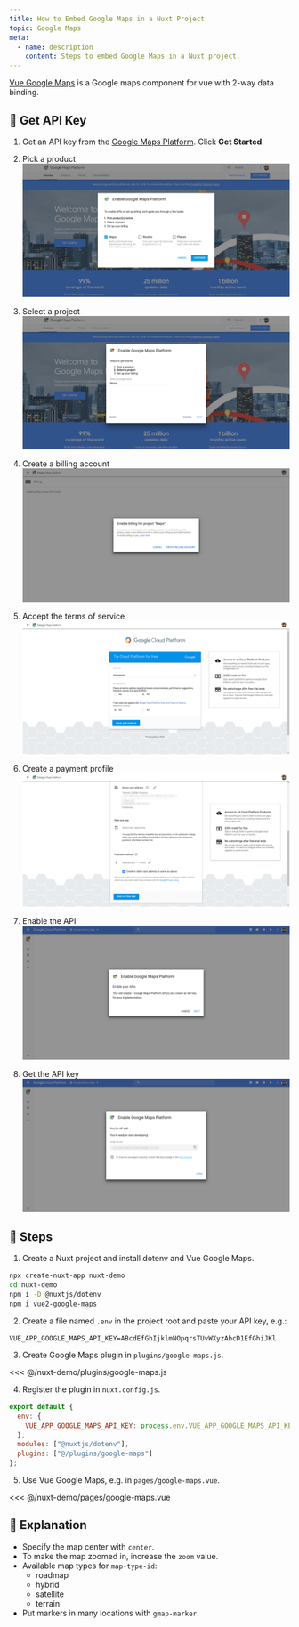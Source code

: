 ```yaml
---
title: How to Embed Google Maps in a Nuxt Project
topic: Google Maps
meta:
  - name: description
    content: Steps to embed Google Maps in a Nuxt project.
---
```


[Vue Google Maps](https://github.com/xkjyeah/vue-google-maps) is a Google maps component for vue with 2-way data binding.

## :key: Get API Key

1. Get an API key from the [Google Maps Platform](https://cloud.google.com/maps-platform/). Click **Get Started**.

2. Pick a product ![Pick product](../img/gmaps-1-pick-product.png)

3. Select a project ![Select project](../img/gmaps-2-select-project.png)

4. Create a billing account ![Create billing account](../img/gmaps-3-create-billing-account.png)

5. Accept the terms of service ![Accept terms](../img/gmaps-4-accept-terms.png)

6. Create a payment profile ![Create payment profile](../img/gmaps-5-create-payment-profile.png)

7. Enable the API ![Enable API](../img/gmaps-6-enable-api.png)

8. Get the API key ![Get API key](../img/gmaps-7-get-api-key.png)

## :footprints: Steps

1. Create a Nuxt project and install dotenv and Vue Google Maps.

```bash
npx create-nuxt-app nuxt-demo
cd nuxt-demo
npm i -D @nuxtjs/dotenv
npm i vue2-google-maps
```

2. Create a file named `.env` in the project root and paste your API key, e.g.:

```env
VUE_APP_GOOGLE_MAPS_API_KEY=ABcdEfGhIjklmNOpqrsTUvWXyzAbcD1EfGhiJKl
```

3. Create Google Maps plugin in `plugins/google-maps.js`.

<<< @/nuxt-demo/plugins/google-maps.js

4. Register the plugin in `nuxt.config.js`.

```js
export default {
  env: {
    VUE_APP_GOOGLE_MAPS_API_KEY: process.env.VUE_APP_GOOGLE_MAPS_API_KEY
  },
  modules: ["@nuxtjs/dotenv"],
  plugins: ["@/plugins/google-maps"]
};
```

5. Use Vue Google Maps, e.g. in `pages/google-maps.vue`.

<<< @/nuxt-demo/pages/google-maps.vue

## :book: Explanation

- Specify the map center with `center`.
- To make the map zoomed in, increase the `zoom` value.
- Available map types for `map-type-id`:
  - roadmap
  - hybrid
  - satellite
  - terrain
- Put markers in many locations with `gmap-marker`.
